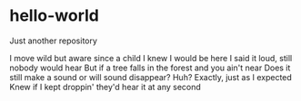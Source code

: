 # hello-world
Just another repository

I move wild but aware since a child I knew I would be here
I said it loud, still nobody would hear
But if a tree falls in the forest and you ain't near
Does it still make a sound or will sound disappear?
Huh? Exactly, just as I expected
Knew if I kept droppin' they'd hear it at any second

